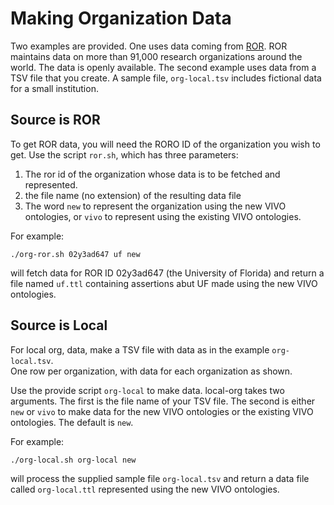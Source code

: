 # Making Organization Data

Two examples are provided.  One uses data coming from [ROR](https://ror.org).  ROR
maintains data on more than 91,000 research organizations around the world.  The data is 
openly available.  The second example uses data from a TSV file that you create.  A 
sample file, `org-local.tsv` includes fictional data for a small institution.

## Source is ROR

To get ROR data, you will need the RORO ID of the organization you wish to get.  Use
the script `ror.sh`, which has three parameters:

1. The ror id of the organization whose data is to be fetched and represented.
1. the file name (no extension) of the resulting data file
1. The word `new` to represent the organization using the new VIVO ontologies, or `vivo`
to represent using the existing VIVO ontologies.

For example:

    ./org-ror.sh 02y3ad647 uf new
    
will fetch data for ROR ID 02y3ad647 (the University of Florida) and return a file named
`uf.ttl` containing assertions abut UF made using the new VIVO ontologies.

## Source is Local

For local org, data, make a TSV file with data as in the example `org-local.tsv`.  
One row per organization, with data for each organization as shown.

Use the provide script `org-local` to make data.  local-org takes two arguments. The
first is the file name of your TSV file.  The second is either `new` or `vivo` to make 
data for the new VIVO ontologies or the existing VIVO ontologies.  The default is `new`.

For example:

    ./org-local.sh org-local new
    
will process the supplied sample file `org-local.tsv` and return a data file called 
`org-local.ttl` represented using the new VIVO ontologies.

